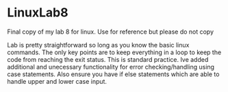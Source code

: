 # LinuxLab8
Final copy of my lab 8 for linux. Use for reference but please do not copy

Lab is pretty straightforward so long as you know the basic linux commands. The only key points are to keep everything in a loop
to keep the code from reaching the exit status. This is standard practice. Ive added additional and unecessary functionality for error
checking/handling using case statements. Also ensure you have if else statements which are able to handle upper and lower case input.
